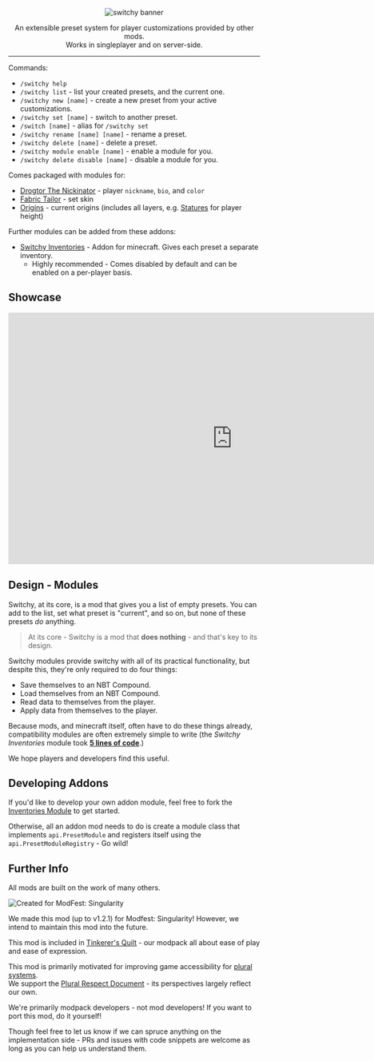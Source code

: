 <p align="center"><img alt="switchy banner" src="https://user-images.githubusercontent.com/55819817/185277937-60b55666-07b9-46d3-881b-0f45ea39fb73.png" /></p>

<p align="center">An extensible preset system for player customizations provided by other mods.<br/>
Works in singleplayer and on server-side.</p>

---

Commands:
- `/switchy help`
- `/switchy list` - list your created presets, and the current one.
- `/switchy new [name]` - create a new preset from your active customizations.
- `/switchy set [name]` - switch to another preset.
- `/switch [name]` - alias for `/switchy set`
- `/switchy rename [name] [name]` - rename a preset.
- `/switchy delete [name]` - delete a preset.
- `/switchy module enable [name]` - enable a module for you.
- `/switchy delete disable [name]` - disable a module for you.

Comes packaged with modules for:
- [Drogtor The Nickinator](https://modrinth.com/mod/drogtor) - player `nickname`, `bio`, and `color`
- [Fabric Tailor](https://modrinth.com/mod/fabrictailor) - set skin
- [Origins](https://modrinth.com/mod/origins/versions) - current origins (includes all layers, e.g. [Statures](https://modrinth.com/mod/tinkerers-statures) for player height)

Further modules can be added from these addons:
- [Switchy Inventories](https://modrinth.com/mod/switchy-inventories) - Addon for minecraft. Gives each preset a separate inventory.
  - Highly recommended - Comes disabled by default and can be enabled on a per-player basis.

## Showcase

<iframe width="896" height="504" src="https://www.youtube.com/embed/_hXYjbNfd7Y" title="YouTube video player" frameborder="0" allow="accelerometer; autoplay; clipboard-write; encrypted-media; gyroscope; picture-in-picture" allowfullscreen></iframe>

## Design - Modules

Switchy, at its core, is a mod that gives you a list of empty presets. You can add to the list, set what preset is "current", and so on, but none of these presets *do* anything.

> At its core - Switchy is a mod that **does nothing** - and that's key to its design.

Switchy modules provide switchy with all of its practical functionality, but despite this, they're only required to do four things:
 - Save themselves to an NBT Compound.
 - Load themselves from an NBT Compound.
 - Read data to themselves from the player.
 - Apply data from themselves to the player.

Because mods, and minecraft itself, often have to do these things already, compatibility modules are often extremely simple to write (the *Switchy Inventories* module took **[5 lines of code](https://github.com/sisby-folk/switchy-inventories/blob/1.18/src/main/java/folk/sisby/switchy_inventories/compat/InventoryCompat.java)**.)

We hope players and developers find this useful.

## Developing Addons

If you'd like to develop your own addon module, feel free to fork the [Inventories Module](https://github.com/sisby-folk/switchy-inventories) to get started.

Otherwise, all an addon mod needs to do is create a module class that implements `api.PresetModule` and registers itself using the `api.PresetModuleRegistry` - Go wild!

## Further Info

All mods are built on the work of many others.

![Created for ModFest: Singularity](https://blob.jortage.com/blobs/5/d4d/5d4d14d96db2e2024d87cf5606cb7ce6421633a002e328947f85d210ba250ecb9f86de8df210dd031be2d4eafb0980494e7a1e8e99590a550abaa42d82768b9f)

We made this mod (up to v1.2.1) for Modfest: Singularity! However, we intend to maintain this mod into the future.

This mod is included in [Tinkerer's Quilt](https://modrinth.com/modpack/tinkerers-quilt) - our modpack all about ease of play and ease of expression.

This mod is primarily motivated for improving game accessibility for [plural systems](https://morethanone.info).    
We support the [Plural Respect Document](https://bit.ly/pluralrespect) - its perspectives largely reflect our own. 

We're primarily modpack developers - not mod developers! If you want to port this mod, do it yourself!

Though feel free to let us know if we can spruce anything on the implementation side - PRs and issues with code snippets are welcome as long as you can help us understand them.
